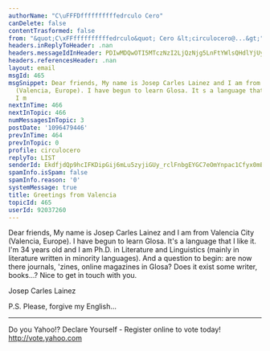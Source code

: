 ```yaml
---
authorName: "C\uFFFDffffffffffedrculo Cero"
canDelete: false
contentTrasformed: false
from: "&quot;C\xFFffffffffffedrculo&quot; Cero &lt;circulocero@...&gt;"
headers.inReplyToHeader: .nan
headers.messageIdInHeader: PDIwMDQwOTI5MTczNzI2LjQzNjg5LnFtYWlsQHdlYjUyMjAzLm1haWwueWFob28uY29tPg==
headers.referencesHeader: .nan
layout: email
msgId: 465
msgSnippet: Dear friends, My name is Josep Carles Lainez and I am from Valencia City
  (Valencia, Europe). I have begun to learn Glosa. It s a language that I like it.
  I m
nextInTime: 466
nextInTopic: 466
numMessagesInTopic: 3
postDate: '1096479446'
prevInTime: 464
prevInTopic: 0
profile: circulocero
replyTo: LIST
senderId: EkdfjdQp9hcIFKDipGij6mLu5zyjiGUy_rclFnbgEYGC7eOmYnpac1Cfyx0mErG-WzuS8zIcmTOTjPJCpFCKfYmG-H9gAE60snIToeBxTjRwDp5mA3917Zmo
spamInfo.isSpam: false
spamInfo.reason: '0'
systemMessage: true
title: Greetings from Valencia
topicId: 465
userId: 92037260
---
```


Dear friends,
   My name is Josep Carles Lainez and I am from
Valencia City (Valencia, Europe). I have begun to
learn Glosa. It's a language that I like it. I'm 34
years old and I am Ph.D. in Literature and Linguistics
(mainly in literature written in minority languages).
   And a question to begin: are now there journals,
'zines, online magazines in Glosa? Does it exist some
writer, books...?
   Nice to get in touch with you.

   Josep Carles Lainez
   

P.S.   Please, forgive my English...


		
_______________________________
Do you Yahoo!?
Declare Yourself - Register online to vote today!
http://vote.yahoo.com


